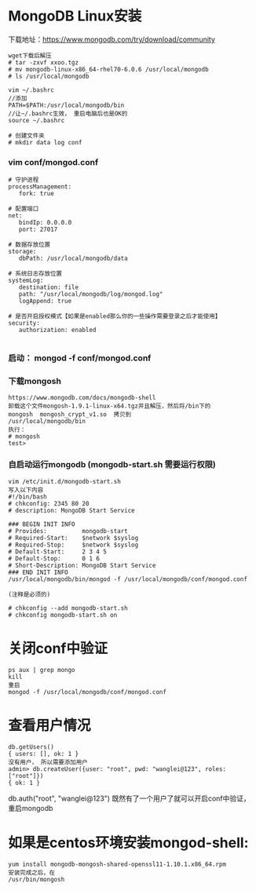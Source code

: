 # MongoDB Linux安装
下载地址：https://www.mongodb.com/try/download/community
```
wget下载后解压
# tar -zxvf xxoo.tgz
# mv mongodb-linux-x86_64-rhel70-6.0.6 /usr/local/mongodb
# ls /usr/local/mongodb

vim ~/.bashrc 
//添加
PATH=$PATH:/usr/local/mongodb/bin
//让~/.bashrc生效， 重启电脑后也是OK的
source ~/.bashrc
```

```
# 创建文件夹
# mkdir data log conf
```


### vim conf/mongod.conf
```
# 守护进程
processManagement:
   fork: true

# 配置端口
net:
   bindIp: 0.0.0.0
   port: 27017

# 数据存放位置
storage:
   dbPath: /usr/local/mongodb/data

# 系统日志存放位置
systemLog:
   destination: file
   path: "/usr/local/mongodb/log/mongod.log"
   logAppend: true

# 是否开启授权模式【如果是enabled那么你的一些操作需要登录之后才能使用】
security:
   authorization: enabled
   
```

### 启动： mongod -f conf/mongod.conf 

### 下载mongosh
```
https://www.mongodb.com/docs/mongodb-shell
卸载这个文件mongosh-1.9.1-linux-x64.tgz并且解压，然后将/bin下的
mongosh  mongosh_crypt_v1.so  拷贝到 
/usr/local/mongodb/bin
执行：
# mongosh
test>
```

### 自启动运行mongodb (mongodb-start.sh 需要运行权限)

```
vim /etc/init.d/mongodb-start.sh
写入以下内容
#!/bin/bash
# chkconfig: 2345 80 20
# description: MongoDB Start Service

### BEGIN INIT INFO
# Provides:          mongodb-start
# Required-Start:    $network $syslog
# Required-Stop:     $network $syslog
# Default-Start:     2 3 4 5
# Default-Stop:      0 1 6
# Short-Description: MongoDB Start Service
### END INIT INFO
/usr/local/mongodb/bin/mongod -f /usr/local/mongodb/conf/mongod.conf

(注释是必须的)

# chkconfig --add mongodb-start.sh
# chkconfig mongodb-start.sh on
```


# 关闭conf中验证
```
ps aux | grep mongo
kill
重启
mongod -f /usr/local/mongodb/conf/mongod.conf
```

# 查看用户情况
```
db.getUsers()
{ users: [], ok: 1 }
没有用户， 所以需要添加用户
admin> db.createUser({user: "root", pwd: "wanglei@123", roles: ["root"]})
{ ok: 1 }

```
db.auth("root", "wanglei@123")
既然有了一个用户了就可以开启conf中验证， 重启mongodb


# 如果是centos环境安装mongod-shell:
```
yum install mongodb-mongosh-shared-openssl11-1.10.1.x86_64.rpm
安装完成之后，在
/usr/bin/mongosh
```








